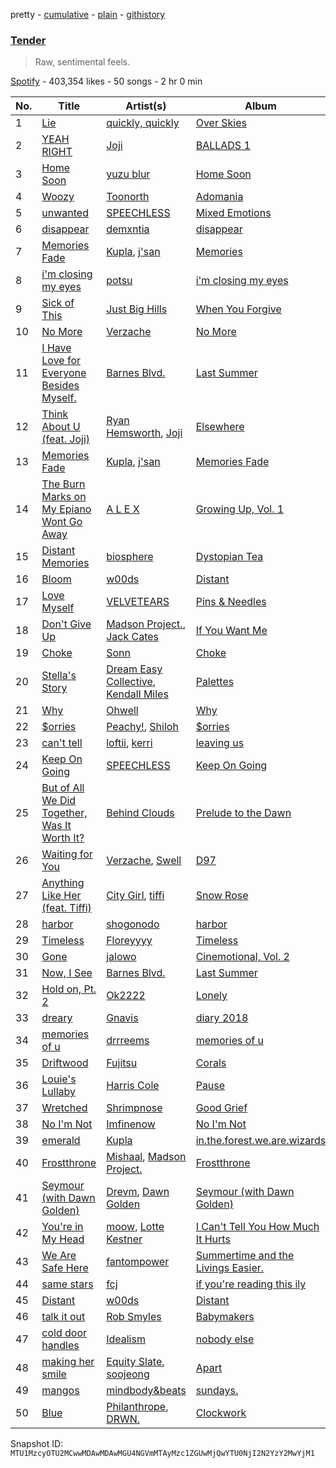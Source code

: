 pretty - [cumulative](/playlists/cumulative/37i9dQZF1DXarebqD2nAVg.md) - [plain](/playlists/plain/37i9dQZF1DXarebqD2nAVg) - [githistory](https://github.githistory.xyz/mackorone/spotify-playlist-archive/blob/main/playlists/plain/37i9dQZF1DXarebqD2nAVg)

### [Tender](https://open.spotify.com/playlist/37i9dQZF1DXarebqD2nAVg)

> Raw, sentimental feels.

[Spotify](https://open.spotify.com/user/spotify) - 403,354 likes - 50 songs - 2 hr 0 min

| No. | Title | Artist(s) | Album | Length |
|---|---|---|---|---|
| 1 | [Lie](https://open.spotify.com/track/2lL1mdmCo6LsO2JAKoFRw4) | [quickly, quickly](https://open.spotify.com/artist/5XTn5Az9AcSKu0oaauC5ES) | [Over Skies](https://open.spotify.com/album/1HKnGGSYzVlRN9qt08UdaP) | 4:07 |
| 2 | [YEAH RIGHT](https://open.spotify.com/track/1VGzxJnVQND7Cg5H5wGj14) | [Joji](https://open.spotify.com/artist/3MZsBdqDrRTJihTHQrO6Dq) | [BALLADS 1](https://open.spotify.com/album/34GQP3dILpyCN018y2k61L) | 2:54 |
| 3 | [Home Soon](https://open.spotify.com/track/0plIIWDys4UBGmura01RpY) | [yuzu blur](https://open.spotify.com/artist/2NnBvycZmkfFgGyiWZEX3R) | [Home Soon](https://open.spotify.com/album/4CL7sl8FwxJ0HjYCf6Al0k) | 2:24 |
| 4 | [Woozy](https://open.spotify.com/track/15yOoJ6KjB2945Nuzhdtey) | [Toonorth](https://open.spotify.com/artist/5cnRXRa8otbppSiXvfdmo3) | [Adomania](https://open.spotify.com/album/2MjfX0GYyRsVUdqHtGZP7D) | 1:30 |
| 5 | [unwanted](https://open.spotify.com/track/43VHPo6joBAvIMZ1KJTukf) | [SPEECHLESS](https://open.spotify.com/artist/0RUwm9ukhlW1oXDzXxj3C0) | [Mixed Emotions](https://open.spotify.com/album/3igfYDpmMHHpErLb8vD3pg) | 2:11 |
| 6 | [disappear](https://open.spotify.com/track/3x1edFtdUWSV6bFmAdHO3u) | [demxntia](https://open.spotify.com/artist/6trEYfLSuAd9CS8bCy4sOH) | [disappear](https://open.spotify.com/album/3innYFypOVQEwccHtItsh6) | 1:49 |
| 7 | [Memories Fade](https://open.spotify.com/track/40rSlnWWx2p4r9lLOwNn96) | [Kupla](https://open.spotify.com/artist/7daSp9zXk1dmqNxwKFkL35), [j'san](https://open.spotify.com/artist/5iMUho98faEp2w6j5p44PH) | [Memories](https://open.spotify.com/album/5xIENE9mYM9cIqbqs4MuF7) | 2:27 |
| 8 | [i'm closing my eyes](https://open.spotify.com/track/3NsuucK8qXpIJf7KPZX7vq) | [potsu](https://open.spotify.com/artist/5XE0fiZWGbq9TcSuWwJ1fA) | [i'm closing my eyes](https://open.spotify.com/album/6FtXX2HPycaq0pHSF4HaVK) | 1:58 |
| 9 | [Sick of This](https://open.spotify.com/track/3XKAwOCIYtttde7vLMD5Jo) | [Just Big Hills](https://open.spotify.com/artist/2ih5O9wwxSSYLe9Bnce309) | [When You Forgive](https://open.spotify.com/album/5xG0QYLqbR4dTJknfhYtlu) | 3:53 |
| 10 | [No More](https://open.spotify.com/track/7cp4RhTjLWv4XEyeJLcbrp) | [Verzache](https://open.spotify.com/artist/59KX7XUUgAOOo5IyDjca0T) | [No More](https://open.spotify.com/album/6cRPoaVpeyxtkM6IvZqwut) | 3:10 |
| 11 | [I Have Love for Everyone Besides Myself.](https://open.spotify.com/track/6okflAl3X7elXPx7MgJMi6) | [Barnes Blvd.](https://open.spotify.com/artist/1sWWXO9dckUfAgKYJLZ8Nc) | [Last Summer](https://open.spotify.com/album/0cruHSkBmlUqwXDFxyAGl8) | 2:41 |
| 12 | [Think About U \(feat\. Joji\)](https://open.spotify.com/track/4yakjUoss5rjOdPWQ8mW6Q) | [Ryan Hemsworth](https://open.spotify.com/artist/2CgysNw5B7rFNRtRjQbPZ9), [Joji](https://open.spotify.com/artist/3MZsBdqDrRTJihTHQrO6Dq) | [Elsewhere](https://open.spotify.com/album/1gGfFfbRfgFUdEt0moggLS) | 2:48 |
| 13 | [Memories Fade](https://open.spotify.com/track/25EgaBai9ozYbPtHVbsu8M) | [Kupla](https://open.spotify.com/artist/7daSp9zXk1dmqNxwKFkL35), [j'san](https://open.spotify.com/artist/5iMUho98faEp2w6j5p44PH) | [Memories Fade](https://open.spotify.com/album/2nR1dUZXdvlBkcYzkRuloW) | 2:27 |
| 14 | [The Burn Marks on My Epiano Wont Go Away](https://open.spotify.com/track/6IsX4N6M7i9OrYc4t70Swv) | [A L E X](https://open.spotify.com/artist/3nCJkmgdZQ6l8o828Y3vNQ) | [Growing Up, Vol\. 1](https://open.spotify.com/album/1qxLJGTmKJZVXzqKwLdzxD) | 1:36 |
| 15 | [Distant Memories](https://open.spotify.com/track/2jXuSIAABsZMtTo3xERElJ) | [biosphere](https://open.spotify.com/artist/6sa0lNcq7YdXNnQKZHFb0D) | [Dystopian Tea](https://open.spotify.com/album/2QqdgDwmvHDj0wLqDBMIo3) | 1:47 |
| 16 | [Bloom](https://open.spotify.com/track/7xqFOjNcp0NJFo9wGKGOpJ) | [w00ds](https://open.spotify.com/artist/5PgMKzd3GrAPFZUqxdX1jy) | [Distant](https://open.spotify.com/album/4Hdki5EPcGWFmTr3UF6Xt8) | 2:01 |
| 17 | [Love Myself](https://open.spotify.com/track/6untVwGzuAI3zH6YzrISRX) | [VELVETEARS](https://open.spotify.com/artist/76uBpZUqkDljACPBsu2klS) | [Pins & Needles](https://open.spotify.com/album/0WV8HZAXe40X8lqsccHOgF) | 1:32 |
| 18 | [Don't Give Up](https://open.spotify.com/track/4ng1XfVomFP5xGYna6FLpR) | [Madson Project.](https://open.spotify.com/artist/7dEFLdpxjmqhnv5ePvCTP7), [Jack Cates](https://open.spotify.com/artist/555ddcMCcd9HAWnP5HuklH) | [If You Want Me](https://open.spotify.com/album/6QCAulBTfwAfkXbJYkTf2D) | 2:51 |
| 19 | [Choke](https://open.spotify.com/track/2bSN2xip2QqAWzpziLxbiy) | [Sonn](https://open.spotify.com/artist/1VURTzU1i6o1agHFXs3V4E) | [Choke](https://open.spotify.com/album/40Ig3tBAjg46yp6XMUdxDg) | 3:00 |
| 20 | [Stella's Story](https://open.spotify.com/track/5mKWuGgnZDnpl9wGKpwMDY) | [Dream Easy Collective](https://open.spotify.com/artist/2bRzONoPyFw0BNqra5Focz), [Kendall Miles](https://open.spotify.com/artist/4Z5eM7HLu4b0LAKrywoWR2) | [Palettes](https://open.spotify.com/album/1uP9SkTbdd8TCugL6cVbAz) | 1:32 |
| 21 | [Why](https://open.spotify.com/track/44z4AP1yhEjcbihu5qdXsZ) | [Ohwell](https://open.spotify.com/artist/2bUPDZFoC3GlwJyEggn8Jj) | [Why](https://open.spotify.com/album/2CeXy96kABQhtJP2dsXr2a) | 1:14 |
| 22 | [$orries](https://open.spotify.com/track/6F0gZWBvI3BnV39qCXfsbf) | [Peachy!](https://open.spotify.com/artist/7gvbCoLA8lJUktp8G2xIRR), [Shiloh](https://open.spotify.com/artist/5r6AkaWwQMMkRBEaaM8AFS) | [$orries](https://open.spotify.com/album/4UC6UTIy5LGAxiRNrEh1of) | 3:34 |
| 23 | [can't tell](https://open.spotify.com/track/2vf6pbQcLYnbZfNkmZ57La) | [loftii](https://open.spotify.com/artist/7flbszy9aVOQeWiV4MomSB), [kerri](https://open.spotify.com/artist/7mupgmN5rkDNGrqQt1tjcf) | [leaving us](https://open.spotify.com/album/6byIGSY3mMn5JxSfUE1qcC) | 2:49 |
| 24 | [Keep On Going](https://open.spotify.com/track/1t2o9QX8hlJGEQ4DA1oLNw) | [SPEECHLESS](https://open.spotify.com/artist/0RUwm9ukhlW1oXDzXxj3C0) | [Keep On Going](https://open.spotify.com/album/66bMNbYRV8vuMEbELg1UpD) | 2:40 |
| 25 | [But of All We Did Together, Was It Worth It?](https://open.spotify.com/track/48hI6OYk6KCGxGD7vm3qOe) | [Behind Clouds](https://open.spotify.com/artist/3H6djQE6LC4llH3i5t2tZM) | [Prelude to the Dawn](https://open.spotify.com/album/6b8KFU2jTjCRJiCVuDYnJS) | 2:34 |
| 26 | [Waiting for You](https://open.spotify.com/track/1olz3HctPa2yXmSniaCNLN) | [Verzache](https://open.spotify.com/artist/59KX7XUUgAOOo5IyDjca0T), [Swell](https://open.spotify.com/artist/78xSB1R1x8T6o0QuRaodez) | [D97](https://open.spotify.com/album/1mE4mVb9LnzCHVBXKrVTD3) | 3:50 |
| 27 | [Anything Like Her \(feat\. Tiffi\)](https://open.spotify.com/track/1naqrWNoxyi6PEXz3NOXW0) | [City Girl](https://open.spotify.com/artist/6yby1ACnfwVigbSSaH3kEQ), [tiffi](https://open.spotify.com/artist/4bQCZKbtYa0W0hzA7JrpC4) | [Snow Rose](https://open.spotify.com/album/3RQQK5575LOEB9MS6UgNt9) | 3:11 |
| 28 | [harbor](https://open.spotify.com/track/6pn1Irt9QHN3F0MSODlItV) | [shogonodo](https://open.spotify.com/artist/0AvxQyO8YtsZQn0OYqbNxx) | [harbor](https://open.spotify.com/album/1TUQ3R4sHrb8dDRA75QRYn) | 2:13 |
| 29 | [Timeless](https://open.spotify.com/track/0ggWXuDQjK8EoQAFWQkJHX) | [Floreyyyy](https://open.spotify.com/artist/2fMMmMEc0ZPVLNggWnomXv) | [Timeless](https://open.spotify.com/album/6myBiEX4iPLOWQpGOVqXZm) | 2:28 |
| 30 | [Gone](https://open.spotify.com/track/1s5sE20grtcHlIDOo0V883) | [jalowo](https://open.spotify.com/artist/2D78J8PPLKuEZqmArTFlQS) | [Cinemotional, Vol\. 2](https://open.spotify.com/album/46BBiaHMDLvG25ei4TUIdf) | 2:03 |
| 31 | [Now, I See](https://open.spotify.com/track/7xCYaDqhAOs5TfeDvY9Dqn) | [Barnes Blvd.](https://open.spotify.com/artist/1sWWXO9dckUfAgKYJLZ8Nc) | [Last Summer](https://open.spotify.com/album/0cruHSkBmlUqwXDFxyAGl8) | 2:43 |
| 32 | [Hold on, Pt\. 2](https://open.spotify.com/track/5CiJgYqEopAiCRBOjMb5j0) | [Ok2222](https://open.spotify.com/artist/032KwgTrwjRFmANQ7R0oKX) | [Lonely](https://open.spotify.com/album/3GntHIEeqqemhISRVDjkl3) | 1:24 |
| 33 | [dreary](https://open.spotify.com/track/1vepEjDDLAY1bNyxupZ4Ae) | [Gnavis](https://open.spotify.com/artist/5GArPXRmy5WUjYkkc0KVbp) | [diary 2018](https://open.spotify.com/album/4G6jljdW4ExppmD5dxfGHA) | 2:04 |
| 34 | [memories of u](https://open.spotify.com/track/64VWsh5helyoWopibmzXmf) | [drrreems](https://open.spotify.com/artist/5JaZBeFp8gpQZVR20WYQhc) | [memories of u](https://open.spotify.com/album/6rI3ZkZYNY8Sn2l0HL06c9) | 1:56 |
| 35 | [Driftwood](https://open.spotify.com/track/7JVfIv0ymBzxJNGuWpHbWZ) | [Fujitsu](https://open.spotify.com/artist/2a42gzUH51UAvwcfy0N6JT) | [Corals](https://open.spotify.com/album/1o5iflLRe5yh0B8o9gbbF4) | 2:04 |
| 36 | [Louie's Lullaby](https://open.spotify.com/track/7F8Xws8eSnpObHqUfbei71) | [Harris Cole](https://open.spotify.com/artist/6DnF6PBcTSsEZuEjXpK0gX) | [Pause](https://open.spotify.com/album/1SGKhtJ0H8iLa4Q9CKsjOP) | 2:51 |
| 37 | [Wretched](https://open.spotify.com/track/1rPy4B02RJf6NILtwBJpsu) | [Shrimpnose](https://open.spotify.com/artist/6My0aHQrZyz0vqqcf06s1D) | [Good Grief](https://open.spotify.com/album/0y8tstF4swTvZdDWYdsknY) | 2:10 |
| 38 | [No I'm Not](https://open.spotify.com/track/2QE6nuYctAHddZOupghtms) | [Imfinenow](https://open.spotify.com/artist/4VegDdugwCSdbyoHdObFEy) | [No I'm Not](https://open.spotify.com/album/2Zya2z365pr9vclFnyZ0jh) | 1:57 |
| 39 | [emerald](https://open.spotify.com/track/0kglaBttNwzxtNeDdWafej) | [Kupla](https://open.spotify.com/artist/7daSp9zXk1dmqNxwKFkL35) | [in.the.forest.we.are.wizards](https://open.spotify.com/album/5dtl7XhfdMYSmTBaBSuaTS) | 2:34 |
| 40 | [Frostthrone](https://open.spotify.com/track/50wKmfNUZppZJsAunClnYF) | [Mishaal](https://open.spotify.com/artist/2NM1t8dMvgeu9Lfl06574g), [Madson Project.](https://open.spotify.com/artist/7dEFLdpxjmqhnv5ePvCTP7) | [Frostthrone](https://open.spotify.com/album/3WvdfonSJ1Rjz7hxHUcxcl) | 3:48 |
| 41 | [Seymour \(with Dawn Golden\)](https://open.spotify.com/track/3tpr337B8DsgKo7JR2eYAS) | [Drevm](https://open.spotify.com/artist/4pHeEHS66wGubk4WCJ5BZG), [Dawn Golden](https://open.spotify.com/artist/6MzxeKydmXufvX7HYPknFW) | [Seymour \(with Dawn Golden\)](https://open.spotify.com/album/7BccR0AIrdXUozgZTAX6gE) | 1:53 |
| 42 | [You're in My Head](https://open.spotify.com/track/4gz5ioUWuYkmtBGKXVZkXY) | [moow](https://open.spotify.com/artist/4dGUoQuMs1zVpafybz4O9d), [Lotte Kestner](https://open.spotify.com/artist/0LmmhAkoebSsbFfgCybcGI) | [I Can't Tell You How Much It Hurts](https://open.spotify.com/album/3f046S4KzdvS5pEmSDMofP) | 1:37 |
| 43 | [We Are Safe Here](https://open.spotify.com/track/54hB5NjjtjCMkfY7yaF9dR) | [fantompower](https://open.spotify.com/artist/6psQOFgr41pQ2CiL2CCi47) | [Summertime and the Livings Easier.](https://open.spotify.com/album/54jpEU6GWZmrbmicr1JYCP) | 2:11 |
| 44 | [same stars](https://open.spotify.com/track/0XFp0z42T0x3s3qxidqvTE) | [fcj](https://open.spotify.com/artist/1Nv875EklW8XLTduI6I3Js) | [if you're reading this ily](https://open.spotify.com/album/5WZFEyUjIgJL8iV04b9pwp) | 1:56 |
| 45 | [Distant](https://open.spotify.com/track/5PTpamIgmhhvqkQaYyADu0) | [w00ds](https://open.spotify.com/artist/5PgMKzd3GrAPFZUqxdX1jy) | [Distant](https://open.spotify.com/album/4Hdki5EPcGWFmTr3UF6Xt8) | 2:24 |
| 46 | [talk it out](https://open.spotify.com/track/2KCqN5JT7Q0acXwUj13UFP) | [Rob Smyles](https://open.spotify.com/artist/6KIclyZuF2o55kSUaiRe5P) | [Babymakers](https://open.spotify.com/album/3hFsnrRLJcA7a3uT0DaTip) | 3:31 |
| 47 | [cold door handles](https://open.spotify.com/track/6JMR13j2R0YAVReTSMzryz) | [Idealism](https://open.spotify.com/artist/6YJ4EgQzDfJnIHRbqIHAdD) | [nobody else](https://open.spotify.com/album/3aHZpDjLZLWpGD9qJyFPAW) | 2:26 |
| 48 | [making her smile](https://open.spotify.com/track/6jE4qBqHoR90GPI4D5W882) | [Equity Slate](https://open.spotify.com/artist/5DGq8gX5QOoVCJEyf4Pe1Q), [soojeong](https://open.spotify.com/artist/4rEitMoJNhlt1utt58uuAO) | [Apart](https://open.spotify.com/album/5e0VJVWtQZQt7v0zgAi2If) | 1:12 |
| 49 | [mangos](https://open.spotify.com/track/2d2ZOEYuXYnvdW7ZA3ZyRS) | [mindbody&beats](https://open.spotify.com/artist/09ziI4OFiSlExXt4CE3NLB) | [sundays.](https://open.spotify.com/album/5RqAijRRjT6vk53rvV3jTh) | 2:00 |
| 50 | [Blue](https://open.spotify.com/track/5jZeQRVMRWsSSYnp8tgrsq) | [Philanthrope](https://open.spotify.com/artist/13ACz7DIictCpSYGglNTHs), [DRWN.](https://open.spotify.com/artist/0h6JSIfoSSbXtaBWiUC4Wy) | [Clockwork](https://open.spotify.com/album/51EKtNFncEaNE3TCUR6m5i) | 2:03 |

Snapshot ID: `MTU1MzcyOTU2MCwwMDAwMDAwMGU4NGVmMTAyMzc1ZGUwMjQwYTU0NjI2N2YzY2MwYjM1`
